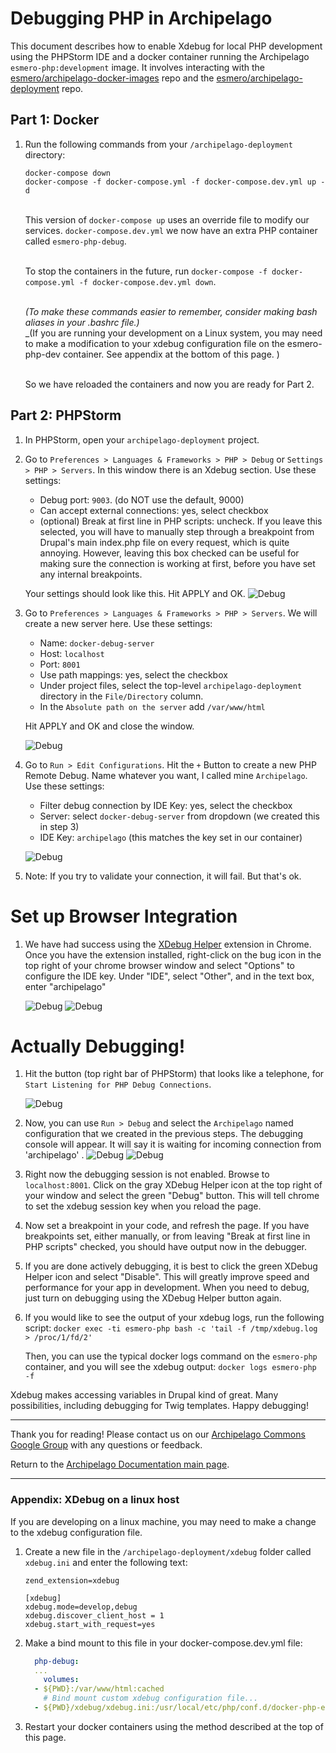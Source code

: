# Debugging PHP in Archipelago

This document describes how to enable Xdebug for local PHP development using the PHPStorm IDE and a docker container running the Archipelago `esmero-php:development` image. It involves interacting with the [esmero/archipelago-docker-images](https://github.com/esmero/archipelago-docker-images) repo and the [esmero/archipelago-deployment](https://github.com/esmero/archipelago-deployment) repo.

## Part 1: Docker
1. Run the following commands from your `/archipelago-deployment` directory:

   `docker-compose down` \
   `docker-compose -f docker-compose.yml -f docker-compose.dev.yml up -d`

   <br>This version of `docker-compose up` uses an override file to modify our services. `docker-compose.dev.yml` we now have an extra PHP container called `esmero-php-debug`. 

   <br>To stop the containers in the future, run `docker-compose -f docker-compose.yml -f docker-compose.dev.yml down`.

    <br>_(To make these commands easier to remember, consider making bash aliases in your .bashrc file.)_
    <br>_(If you are running your development on a Linux system, you may need to make a modification to your xdebug configuration file on the esmero-php-dev container. See appendix at the bottom of this page. )

    <br>So we have reloaded the containers and now you are ready for Part 2.

## Part 2: PHPStorm

1. In PHPStorm, open your `archipelago-deployment` project.

2. Go to `Preferences > Languages & Frameworks > PHP > Debug` or `Settings > PHP > Servers`. In this window there is an Xdebug section. Use these settings:
    - Debug port: `9003`. (do NOT use the default, 9000)
    - Can accept external connections: yes, select checkbox
    - (optional) Break at first line in PHP scripts: uncheck. If you leave this selected, you will have to manually step through a breakpoint from Drupal's main index.php file on every request, which is quite annoying. However, leaving this box checked can be useful for making sure the connection is working at first, before you have set any internal breakpoints.

    Your settings should look like this. Hit APPLY and OK.
    ![Debug](../imgs/xdebug/debug-settings.png)    

3. Go to `Preferences > Languages & Frameworks > PHP > Servers`. We will create a new server here. Use these settings:
    - Name: `docker-debug-server`
    - Host: `localhost`
    - Port: `8001`
    - Use path mappings: yes, select the checkbox
    - Under project files, select the top-level `archipelago-deployment` directory in the `File/Directory` column.
    - In the `Absolute path on the server` add `/var/www/html`

    Hit APPLY and OK and close the window.

    ![Debug](../imgs/xdebug/server-settings-2.png)    

 4. Go to `Run > Edit Configurations`. Hit the `+` Button to create a new PHP Remote Debug. Name whatever you want, I called mine `Archipelago`. Use these settings:
    - Filter debug connection by IDE Key: yes, select the checkbox
    - Server: select `docker-debug-server` from dropdown (we created this in step 3)
    - IDE Key: `archipelago` (this matches the key set in our container)

    ![Debug](../imgs/xdebug/edit-configurations.png)    

 5. Note: If you try to validate your connection, it will fail. But that's ok.

 # Set up Browser Integration

 1. We have had success using the [XDebug Helper](https://chrome.google.com/webstore/detail/xdebug-helper/eadndfjplgieldjbigjakmdgkmoaaaoc?hl=en) extension in Chrome. Once you have the extension installed, right-click on the bug icon in the top right of your chrome browser window and select "Options" to configure the IDE key. Under "IDE", select "Other", and in the text box, enter "archipelago"

    ![Debug](../imgs/xdebug/xdebut-helper-menu.png "XDebug Helper Options")
    ![Debug](../imgs/xdebug/xdebug-helper-set-key.png "XDebug Helper IDE Key")
 
 # Actually Debugging!
 1. Hit the button (top right bar of PHPStorm) that looks like a telephone, for `Start Listening for PHP Debug Connections`.

      ![Debug](../imgs/xdebug/telephone.png)

 2. Now, you can use `Run > Debug` and select the `Archipelago` named configuration that we created in the previous steps. The debugging console will appear. It will say it is waiting for incoming connection from 'archipelago'
 .
    ![Debug](../imgs/xdebug/phpstorm-run-xdebug-archipelago-menu.png)
    ![Debug](../imgs/xdebug/waiting-archipelago.png)

 3. Right now the debugging session is not enabled. Browse to  `localhost:8001`. Click on the gray XDebug Helper icon at the top right of your window and select the green "Debug" button. This will tell chrome to set the xdebug session key when you reload the page.

  4. Now set a breakpoint in your code, and refresh the page.
 If you have breakpoints set, either manually, or from leaving "Break at first line in PHP scripts" checked, you should have output now in the debugger.

 5. If you are done actively debugging, it is best to click the green XDebug Helper icon and select "Disable". This will greatly improve speed and performance for your app in development. When you need to debug, just turn on debugging using the XDebug Helper button again.

 6. If you would like to see the output of your xdebug logs, run the following script:
 `docker exec -ti esmero-php bash -c 'tail -f /tmp/xdebug.log > /proc/1/fd/2'`

    Then, you can use the typical docker logs command on the `esmero-php` container, and you will see the xdebug output:
    `docker logs esmero-php -f`


Xdebug makes accessing variables in Drupal kind of great. Many possibilities, including debugging for Twig templates. Happy debugging!

---

Thank you for reading! Please contact us on our [Archipelago Commons Google Group](https://groups.google.com/forum/#!forum/archipelago-commons) with any questions or feedback.

Return to the [Archipelago Documentation main page](../README.md).

---
### Appendix: XDebug on a linux host

If you are developing on a linux machine, you may need to make a change to the xdebug configuration file.
1. Create a new file in the `/archipelago-deployment/xdebug` folder called `xdebug.ini` and enter the following text:
    ```
    zend_extension=xdebug
    
    [xdebug]
    xdebug.mode=develop,debug
    xdebug.discover_client_host = 1
    xdebug.start_with_request=yes
    ```
3. Make a bind mount to this file in your docker-compose.dev.yml file:
    ```yml
      php-debug:
      ...
        volumes:
      - ${PWD}:/var/www/html:cached
        # Bind mount custom xdebug configuration file...
      - ${PWD}/xdebug/xdebug.ini:/usr/local/etc/php/conf.d/docker-php-ext-xdebug.ini
    ```
4. Restart your docker containers using the method described at the top of this page.